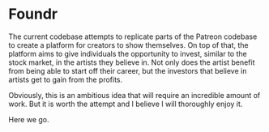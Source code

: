 # Foundr
The current codebase attempts to replicate parts of the Patreon codebase to create a platform for 
creators to show themselves. On top of that, the platform aims to give individuals the opportunity
to invest, similar to the stock market, in the artists they believe in. Not only does the artist benefit
from being able to start off their career, but the investors that believe in artists get to gain
from the profits.

Obviously, this is an ambitious idea that will require an incredible amount of work. But it is worth
the attempt and I believe I will thoroughly enjoy it.

Here we go.